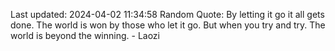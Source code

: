 Last updated: 2024-04-02 11:34:58
Random Quote: By letting it go it all gets done. The world is won by those who let it go. But when you try and try. The world is beyond the winning. - Laozi